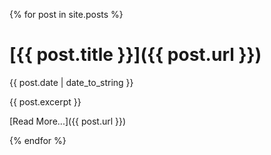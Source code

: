 {% for post in site.posts %}

# [{{ post.title }}]({{ post.url }})
{{ post.date | date_to_string }}

{{ post.excerpt }}

[Read More...]({{ post.url }})

{% endfor %}